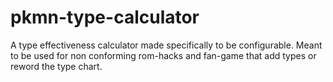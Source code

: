 # pkmn-type-calculator
A type effectiveness calculator made specifically to be configurable. Meant to be used for non conforming rom-hacks and fan-game that add types or reword the type chart.
